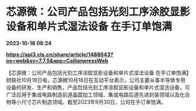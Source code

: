 # 芯源微：公司产品包括光刻工序涂胶显影设备和单片式湿法设备 在手订单饱满

**2023-10-18 08:24**

**https://api3.cls.cn/share/article/1488643?os=web&sv=7.7.5&app=CailianpressWeb**

【芯源微：公司产品包括光刻工序涂胶显影设备和单片式湿法设备 在手订单饱满】财联社10月18日电，芯源微10月18日在互动平台表示，公司主要从事半导体专用设备的研发、生产和销售，产品包括光刻工序涂胶显影设备和单片式湿法设备，可广泛应用于集成电路制造前道晶圆加工领域、集成电路后道先进封装领域以及化合物等小尺寸芯片制造领域。截至2023年9月30日，公司在手订单饱满。